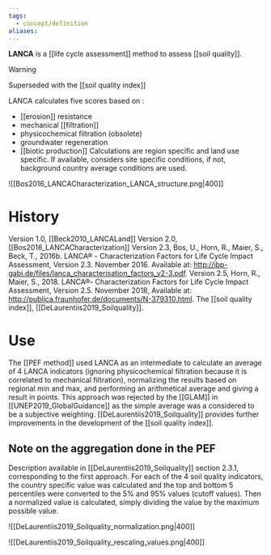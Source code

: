 ```yaml
---
tags:
  - concept/definition
aliases:
---
```

**LANCA** is a [[life cycle assessment]] method to assess [[soil quality]].

>[!warning]
> Superseded with the [[soil quality index]]

LANCA calculates five scores based on :
- [[erosion]] resistance
- mechanical [[filtration]]
- physicochemical filtration (obsolete)
- groundwater regeneration
- [[biotic production]]
Calculations are region specific and land use specific. If available, considers site specific conditions, if not, background country average conditions are used.

![[Bos2016_LANCACharacterization_LANCA_structure.png|400]]
# History
Version 1.0, [[Beck2010_LANCALand]]
Version 2.0, [[Bos2016_LANCACharacterization]]
Version 2.3, Bos, U., Horn, R., Maier, S., Beck, T., 2016b. LANCA® - Characterization Factors for Life Cycle Impact Assessment, Version 2.3. November 2016. Available at: http://ibp-gabi.de/files/lanca_characterisation_factors_v2-3.pdf.
Version 2.5, Horn, R., Maier, S., 2018. LANCA®- Characterization Factors for Life Cycle Impact Assessment, Version 2.5. November 2018, Available at: http://publica.fraunhofer.de/documents/N-379310.html.
The [[soil quality index]], [[DeLaurentiis2019_Soilquality]].

# Use
The [[PEF method]] used LANCA as an intermediate to calculate an average of 4 LANCA indicators (ignoring physicochemical filtration because it is correlated to mechanical filtration), normalizing the results based on regional min and max, and performing an arithmetical average and giving a result in points.
This approach was rejected by the [[GLAM]] in [[UNEP2019_GlobalGuidance]] as the simple average was a considered to be a subjective weighting. [[DeLaurentiis2019_Soilquality]] provides further improvements in the development of the [[soil quality index]].

## Note on the aggregation done in the PEF
Description available in [[DeLaurentiis2019_Soilquality]] section 2.3.1, corresponding to the first approach.
For each of the 4 soil quality indicators, the country specific value was calculated and the top and bottom 5 percentiles were converted to the 5% and 95% values (cutoff values). Then a normalized value is calculated, simply dividing the value by the maximum possible value. 

![[DeLaurentiis2019_Soilquality_normalization.png|400]]


![[DeLaurentiis2019_Soilquality_rescaling_values.png|400]]